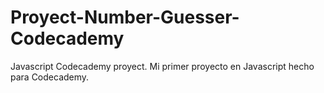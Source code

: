 # Proyect-Number-Guesser-Codecademy
Javascript Codecademy proyect.
Mi primer proyecto en Javascript hecho para Codecademy.
